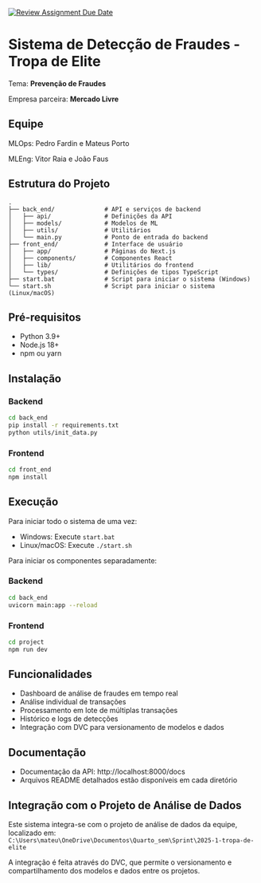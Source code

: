[![Review Assignment Due Date](https://classroom.github.com/assets/deadline-readme-button-22041afd0340ce965d47ae6ef1cefeee28c7c493a6346c4f15d667ab976d596c.svg)](https://classroom.github.com/a/NwGJvKsU)

# Sistema de Detecção de Fraudes - Tropa de Elite

Tema: **Prevenção de Fraudes**

Empresa parceira: **Mercado Livre**

## Equipe

MLOps: Pedro Fardin e Mateus Porto

MLEng: Vitor Raia e João Faus

## Estrutura do Projeto

```
.
├── back_end/              # API e serviços de backend
│   ├── api/               # Definições da API
│   ├── models/            # Modelos de ML
│   ├── utils/             # Utilitários
│   └── main.py            # Ponto de entrada do backend
├── front_end/             # Interface de usuário
│   ├── app/               # Páginas do Next.js
│   ├── components/        # Componentes React
│   ├── lib/               # Utilitários do frontend
│   └── types/             # Definições de tipos TypeScript
├── start.bat              # Script para iniciar o sistema (Windows)
└── start.sh               # Script para iniciar o sistema (Linux/macOS)
```

## Pré-requisitos

- Python 3.9+
- Node.js 18+
- npm ou yarn

## Instalação

### Backend

```bash
cd back_end
pip install -r requirements.txt
python utils/init_data.py
```

### Frontend

```bash
cd front_end
npm install
```

## Execução

Para iniciar todo o sistema de uma vez:

- Windows: Execute `start.bat`
- Linux/macOS: Execute `./start.sh`

Para iniciar os componentes separadamente:

### Backend

```bash
cd back_end
uvicorn main:app --reload
```

### Frontend

```bash
cd project
npm run dev
```

## Funcionalidades

- Dashboard de análise de fraudes em tempo real
- Análise individual de transações
- Processamento em lote de múltiplas transações
- Histórico e logs de detecções
- Integração com DVC para versionamento de modelos e dados

## Documentação

- Documentação da API: http://localhost:8000/docs
- Arquivos README detalhados estão disponíveis em cada diretório

## Integração com o Projeto de Análise de Dados

Este sistema integra-se com o projeto de análise de dados da equipe, localizado em:
`C:\Users\mateu\OneDrive\Documentos\Quarto_sem\Sprint\2025-1-tropa-de-elite`

A integração é feita através do DVC, que permite o versionamento e compartilhamento dos modelos e dados entre os projetos.
